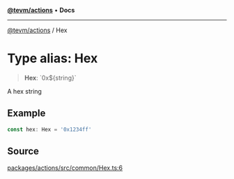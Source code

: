 [**@tevm/actions**](../README.md) • **Docs**

***

[@tevm/actions](../globals.md) / Hex

# Type alias: Hex

> **Hex**: \`0x$\{string\}\`

A hex string

## Example

```ts
const hex: Hex = '0x1234ff'
```

## Source

[packages/actions/src/common/Hex.ts:6](https://github.com/evmts/tevm-monorepo/blob/main/packages/actions/src/common/Hex.ts#L6)
